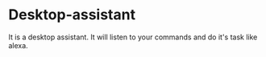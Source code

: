 # Desktop-assistant
It is a desktop assistant. It will listen to your commands and do it's task like alexa.

